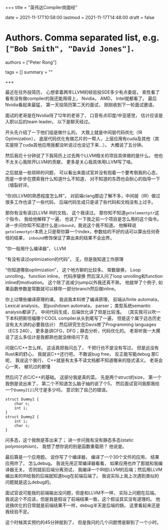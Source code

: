 +++
title = "英伟达Compiler岗面经"

date = 2021-11-17T10:58:00
lastmod = 2021-11-17T14:48:00
draft = false

# Authors. Comma separated list, e.g. `["Bob Smith", "David Jones"]`.
authors = ["Peter Rong"]

tags = []
summary = ""

+++

最近在往外投简历， 心想拿着两年LLVM的经验投SDE多少有点委屈， 索性看了看有没有做compiler的我还能用得上， Nvidia， AMD， Intel就都看了。
最后Nvidia看起来最猛， 第一天投简历第二天约面试， 刚刚收到下一轮面试邀请。

面试的老哥是在Nvidia待了12年的老哥了， 口音有点印度/中亚感觉， 估计应该是入职以后的team leader。
以下是聊天经过。

开头先介绍了一下他们组是做什么的。
大致上就是中间层代码优化（IR Optimization）， 底层代码优化有做芯片的一帮人，上层应用有cuda及其他（其实是除了cuda其他应用我都没听说过也没记下来...）。
大概说了五分钟。

然后我花十分钟说了下我简历上过去两个LLVM相关的项目具体做的是什么。 
他也不太关心我除开LLVM的贡献， 更多是关心我具体用LLVM写了啥。

之后就是一些琐碎的问题， 可以看出来面试官并没有抱着一个要考倒我的心态， 而是一步步在摸索我什么知道什么不知道， 对不知道的东西也会耐心的指导一下（墙裂好评。

“你对LLVM的熟悉程度怎么样”。
对前端clang那边了解不多，中间层（IR）做过很多工作也读了一些代码， 后端代码生成只是读了些代码和文档没有上过手。

那你有没有读过LLVM IR的文档， 这个我读过。
那你知不知道`getelementptr`这个指令， 我给他解释了一遍， 也说了一下我之前一个项目是怎么用的这个指令。
进一步问你知不知道什么是`inbound`，我说这个我不知道。
他解释说`getelementptr`本质上只是帮你算一个index，参数给的不好的话可以算出任何奇怪的结果， `inbound`修饰保证了算出来的结果不会出界。

“你一般用什么编译器”， LLVM  

“有没有读过optimization的代码”， 无，但是我知道工作原理

“你知道哪些optimization”， 这个地方聊的比较多。
常数替换， Loop unrolling， function inline， 代码序替换
然后深入问了loop unrolling和function inline的motivation。
这个除了说减少jump以外我还真不熟， 他就举了个例子, 如果函数参数是常数就可以移除一部分branch然后做inline。

你上过哪些编译原理的课。
我说我本科修了编译原理， 前端从finite automata，Lexical analysis， 到pushdown automata， parser； 类型系统semantic analysis都讲了。
中间代码生成，后端优化讲了但是比较浅。
（其实我可以吹一下本科把斯坦福哪个COOL compiler从头到尾写了一遍， 但是这个属于远古历史没有太大讲的必要我估计）
然后研究生在Davis修了Programming languages（ECS 240）， 更多是讲CFG，DFG；静态分析，代码优化的。
老哥听我一大摞说了这么多估计是我都熟也就没继续问下去

问我C/C++怎么样。
这话真把我问怂了， 千把行也不是没有写过， 但是远没有Rust来的舒心， 我就说C++还行吧， 不敢说bug free， 反正能写能debug
那C呢， 我说这个我行， C++就是有太多不读文档都不知道哪来的隐式语义。
老哥会心一笑， 被坑过的都懂

然后问了点C/C++的基础。 
这部分我是真的菜。
先是两个struct的size， 第一个我倒是说出来了， 第二个不知道怎么脑子抽的说了个5， 然后面试官问我那我给一个`Dummy2[2]`尺寸是多少吗， 意识到了自己的错误。

```
struct Dummy1 {
    char c;
    int i;
}
struct Dummy2 {
    int i;
    char c;
}
```

问多态，这个我倒是答出来了； 进一步问我有没有静态多态(static polymorphism)， 我想了想你说的别是函数重载把？
他说是。

最后算是一个应用题。 
说你写了个编译器， 编译了一个30个文件的应用， 结果应用炸了， 怎么debug。
我说先用正常编译器看看， 如果应用也炸了那就和我编译器无关。
否则就前后端分离测试， 我编译一个IR给LLVM的后端；然后用LLVM编出来的IR给我的后端就知道bug在前端后端了。
我说实际上我上次遇到类似的问题就是这么debug的。

面试官说可能我的前端输出没问题，但是和LLVM不一样， 实际上问题在后端。 
我说这个不应该，但是我是假设了前端结果一致，这个假设其实没有道理的。
他说搞优化的日常就是前端结果不一样，debug半天是后端的锅， 这里看起来还是我经验不足。

这个时候其实预约的45分钟就到了， 但是我问的几个问题愣是聊到了一个小时。